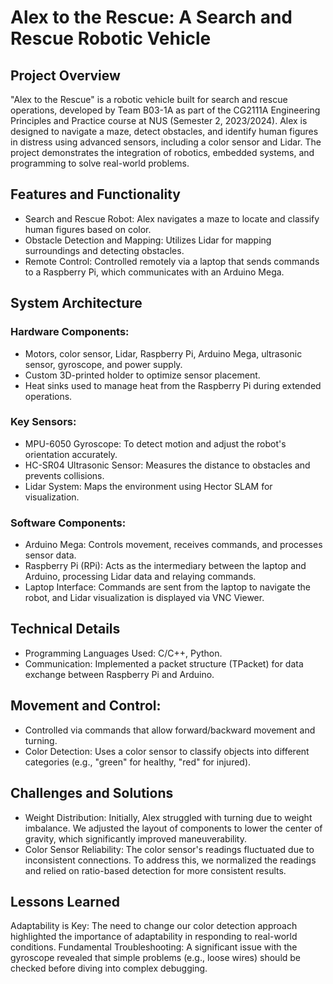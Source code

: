 # Alex to the Rescue: A Search and Rescue Robotic Vehicle
## Project Overview
"Alex to the Rescue" is a robotic vehicle built for search and rescue operations, developed by Team B03-1A as part of the CG2111A Engineering Principles and Practice course at NUS (Semester 2, 2023/2024). Alex is designed to navigate a maze, detect obstacles, and identify human figures in distress using advanced sensors, including a color sensor and Lidar. The project demonstrates the integration of robotics, embedded systems, and programming to solve real-world problems.

## Features and Functionality
- Search and Rescue Robot: Alex navigates a maze to locate and classify human figures based on color.
- Obstacle Detection and Mapping: Utilizes Lidar for mapping surroundings and detecting obstacles.
- Remote Control: Controlled remotely via a laptop that sends commands to a Raspberry Pi, which communicates with an Arduino Mega.

## System Architecture
### Hardware Components:
- Motors, color sensor, Lidar, Raspberry Pi, Arduino Mega, ultrasonic sensor, gyroscope, and power supply.
- Custom 3D-printed holder to optimize sensor placement.
- Heat sinks used to manage heat from the Raspberry Pi during extended operations.

### Key Sensors:
- MPU-6050 Gyroscope: To detect motion and adjust the robot's orientation accurately.
- HC-SR04 Ultrasonic Sensor: Measures the distance to obstacles and prevents collisions.
- Lidar System: Maps the environment using Hector SLAM for visualization.

### Software Components:
- Arduino Mega: Controls movement, receives commands, and processes sensor data.
- Raspberry Pi (RPi): Acts as the intermediary between the laptop and Arduino, processing Lidar data and relaying commands.
- Laptop Interface: Commands are sent from the laptop to navigate the robot, and Lidar visualization is displayed via VNC Viewer.

## Technical Details
- Programming Languages Used: C/C++, Python.
- Communication: Implemented a packet structure (TPacket) for data exchange between Raspberry Pi and Arduino.

## Movement and Control:
- Controlled via commands that allow forward/backward movement and turning.
- Color Detection: Uses a color sensor to classify objects into different categories (e.g., "green" for healthy, "red" for injured).

## Challenges and Solutions
- Weight Distribution: Initially, Alex struggled with turning due to weight imbalance. We adjusted the layout of components to lower the center of gravity, which significantly improved maneuverability.
- Color Sensor Reliability: The color sensor's readings fluctuated due to inconsistent connections. To address this, we normalized the readings and relied on ratio-based detection for more consistent results.

## Lessons Learned
Adaptability is Key: The need to change our color detection approach highlighted the importance of adaptability in responding to real-world conditions.
Fundamental Troubleshooting: A significant issue with the gyroscope revealed that simple problems (e.g., loose wires) should be checked before diving into complex debugging.
